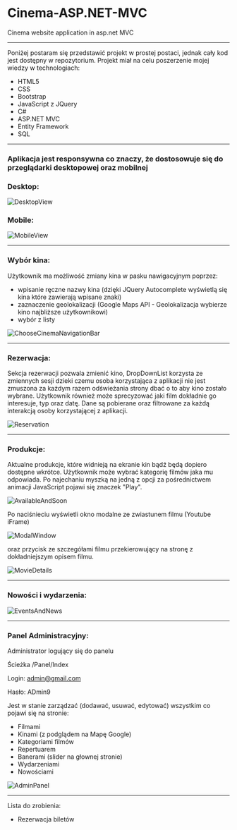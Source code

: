 # Cinema-ASP.NET-MVC
Cinema website application in asp.net MVC

---
Poniżej postaram się przedstawić projekt w prostej postaci, jednak cały kod jest dostępny w repozytorium.
Projekt miał na celu poszerzenie mojej wiedzy w technologiach:
- HTML5
- CSS
- Bootstrap
- JavaScript z JQuery
- C#
- ASP.NET MVC
- Entity Framework
- SQL

---

### Aplikacja jest responsywna co znaczy, że dostosowuje się do przeglądarki desktopowej oraz mobilnej ###

### Desktop: ###

![DesktopView](http://i64.tinypic.com/50k49c.jpg)

### Mobile: ###

![MobileView](http://i63.tinypic.com/2i0599y.jpg)

---

### Wybór kina: ###

Użytkownik ma możliwość zmiany kina w pasku nawigacyjnym poprzez:
- wpisanie ręczne nazwy kina (dzięki JQuery Autocomplete wyświetlą się kina które zawierają wpisane znaki)
- zaznaczenie geolokalizacji (Google Maps API - Geolokalizacja wybierze kino najbliższe użytkownikowi)
- wybór z listy

![ChooseCinemaNavigationBar](http://i67.tinypic.com/30seskh.jpg)

---

### Rezerwacja: ###

Sekcja rezerwacji pozwala zmienić kino, DropDownList korzysta ze zmiennych sesji dzieki czemu osoba korzystająca z aplikacji nie jest zmuszona za każdym razem odświeżania strony dbać o to aby kino zostało wybrane. Użytkownik również może sprecyzować jaki film dokładnie go interesuje, typ oraz datę.
Dane są pobierane  oraz filtrowane za każdą interakcją osoby korzystającej z aplikacji.

![Reservation](http://i63.tinypic.com/34yoc3n.jpg)

---

### Produkcje: ###

Aktualne produkcje, które widnieją na ekranie kin bądź będą dopiero dostępne wkrótce.
Użytkownik może wybrać kategorię filmów jaka mu odpowiada.
Po najechaniu myszką na jedną z opcji za pośrednictwem animacji JavaScript pojawi się znaczek "Play". 

![AvailableAndSoon](http://i66.tinypic.com/jr9zqp.jpg)

Po naciśnieciu wyświetli okno modalne ze zwiastunem filmu (Youtube iFrame)

![ModalWindow](http://i65.tinypic.com/qs1o4g.jpg)

oraz przycisk ze szczegółami filmu przekierowujący na stronę z dokładniejszym opisem filmu.

![MovieDetails](http://i64.tinypic.com/2q3dlib.jpg)

---

### Nowości i wydarzenia: ###

![EventsAndNews](http://i66.tinypic.com/mkkbpg.jpg)

---

### Panel Administracyjny: ###

Administrator logujący się do panelu

Ścieżka /Panel/Index

Login: admin@gmail.com

Hasło: ADmin9

Jest w stanie zarządzać (dodawać, usuwać, edytować) wszystkim co pojawi się na stronie:
- Filmami
- Kinami (z podglądem na Mapę Google)
- Kategoriami filmów
- Repertuarem
- Banerami (slider na głownej stronie)
- Wydarzeniami
- Nowościami

![AdminPanel](http://i63.tinypic.com/v5bm9s.jpg)

---

Lista do zrobienia:

- Rezerwacja biletów
